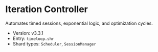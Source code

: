 # Iteration Controller

Automates timed sessions, exponential logic, and optimization cycles.

- Version: v3.3.1
- Entry: `timeloop.shr`
- Shard types: `Scheduler`, `SessionManager`
